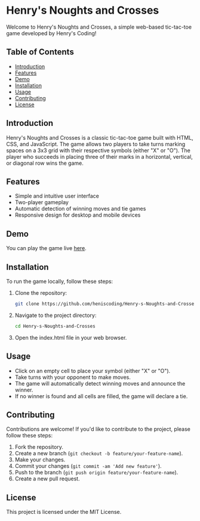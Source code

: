 # Henry's Noughts and Crosses

Welcome to Henry's Noughts and Crosses, a simple web-based tic-tac-toe game developed by Henry's Coding!

## Table of Contents

- [Introduction](#introduction)
- [Features](#features)
- [Demo](#demo)
- [Installation](#installation)
- [Usage](#usage)
- [Contributing](#contributing)
- [License](#license)

## Introduction

Henry's Noughts and Crosses is a classic tic-tac-toe game built with HTML, CSS, and JavaScript. The game allows two players to take turns marking spaces on a 3x3 grid with their respective symbols (either "X" or "O"). The player who succeeds in placing three of their marks in a horizontal, vertical, or diagonal row wins the game.

## Features

- Simple and intuitive user interface
- Two-player gameplay
- Automatic detection of winning moves and tie games
- Responsive design for desktop and mobile devices

## Demo

You can play the game live [here](link).

## Installation

To run the game locally, follow these steps:

1. Clone the repository:
    ```bash
    git clone https://github.com/heniscoding/Henry-s-Noughts-and-Crosses.git
    ```
2. Navigate to the project directory:
    ```bash
    cd Henry-s-Noughts-and-Crosses
    ```
3. Open the index.html file in your web browser.

## Usage

- Click on an empty cell to place your symbol (either "X" or "O").
- Take turns with your opponent to make moves.
- The game will automatically detect winning moves and announce the winner.
- If no winner is found and all cells are filled, the game will declare a tie.

## Contributing

Contributions are welcome! If you'd like to contribute to the project, please follow these steps:

1. Fork the repository.
2. Create a new branch (`git checkout -b feature/your-feature-name`).
3. Make your changes.
4. Commit your changes (`git commit -am 'Add new feature'`).
5. Push to the branch (`git push origin feature/your-feature-name`).
6. Create a new pull request.

## License

This project is licensed under the MIT License.